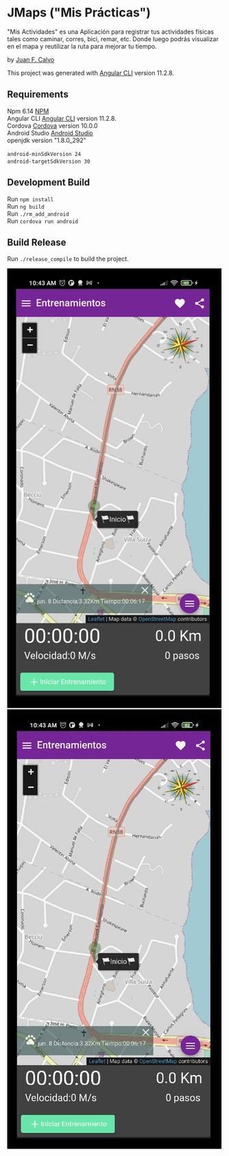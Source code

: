 # JMaps ("Mis Prácticas")

"Mis Actividades" es una Aplicación para registrar tus actividades físicas tales como caminar, corres, bici, remar, etc. Donde luego podrás visualizar en el mapa y reutilizar la ruta para mejorar tu tiempo.


by [Juan F. Calvo](http://www.actualsoft.com.ar)

This project was generated with [Angular CLI](https://github.com/angular/angular-cli) version 11.2.8.

## Requirements 
Npm 6.14 [NPM](https://www.npmjs.com/get-npm)   
Angular CLI [Angular CLI](https://github.com/angular/angular-cli) version 11.2.8.   
Cordova [Cordova](https://cordova.apache.org/#getstarted) version 10.0.0    
Android Studio  [Android Studio](https://developer.android.com/studio)  
openjdk version "1.8.0_292" 

`android-minSdkVersion 24`  
`android-targetSdkVersion 30`   

## Development Build

Run `npm install`    
Run `ng build`  
Run `./rm_add_android`  
Run `cordova run android`   



## Build Release

Run `./release_compile` to build the project.

![Screenshot](./imagenes/pan1.png)
![Screenshot](./imagenes/pan2.png)

